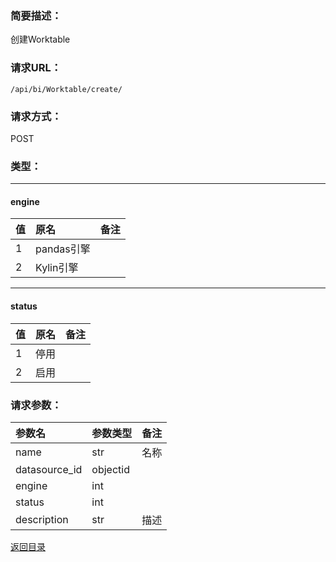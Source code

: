 ### **简要描述：**

创建Worktable

### **请求URL：**

`/api/bi/Worktable/create/`

### **请求方式：**

POST

### **类型：**

---
#### engine
|值|原名|备注|
|:--|:--|:--|
|1|pandas引擎||
|2|Kylin引擎||

---
#### status
|值|原名|备注|
|:--|:--|:--|
|1|停用||
|2|启用||


### **请求参数：**

|参数名|参数类型|备注|
|:--|:--|:--|
|name|str|名称|
|datasource_id|objectid||
|engine|int||
|status|int||
|description|str|描述|

[返回目录](../base.md)

